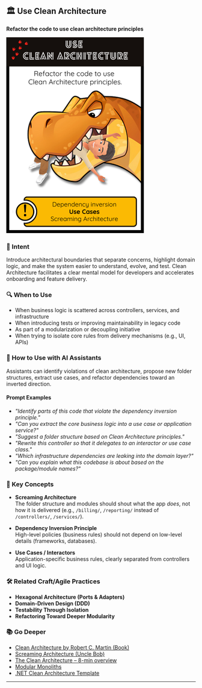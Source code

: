 ## 🏛️ Use Clean Architecture  
**Refactor the code to use clean architecture principles**

![Use Clean Architecture](img/07.use-clean-architecture.png)

### 🎯 Intent  
Introduce architectural boundaries that separate concerns, highlight domain logic, and make the system easier to understand, evolve, and test. Clean Architecture facilitates a clear mental model for developers and accelerates onboarding and feature delivery.

### 🔍 When to Use  
- When business logic is scattered across controllers, services, and infrastructure  
- When introducing tests or improving maintainability in legacy code  
- As part of a modularization or decoupling initiative  
- When trying to isolate core rules from delivery mechanisms (e.g., UI, APIs)

### 🤖 How to Use with AI Assistants  

Assistants can identify violations of clean architecture, propose new folder structures, extract use cases, and refactor dependencies toward an inverted direction.

#### Prompt Examples  
- *"Identify parts of this code that violate the dependency inversion principle."*  
- *"Can you extract the core business logic into a use case or application service?"*  
- *"Suggest a folder structure based on Clean Architecture principles."*  
- *"Rewrite this controller so that it delegates to an interactor or use case class."*  
- *"Which infrastructure dependencies are leaking into the domain layer?"*  
- *"Can you explain what this codebase is about based on the package/module names?"*

### 🧱 Key Concepts  
- **Screaming Architecture**  
  The folder structure and modules should shout what the app *does*, not how it is delivered (e.g., `/billing/`, `/reporting/` instead of `/controllers/`, `/services/`).

- **Dependency Inversion Principle**  
  High-level policies (business rules) should not depend on low-level details (frameworks, databases).

- **Use Cases / Interactors**  
  Application-specific business rules, clearly separated from controllers and UI logic.

### 🛠️ Related Craft/Agile Practices  
- **Hexagonal Architecture (Ports & Adapters)**  
- **Domain-Driven Design (DDD)**  
- **Testability Through Isolation**  
- **Refactoring Toward Deeper Modularity**

### 📚 Go Deeper  
- [Clean Architecture by Robert C. Martin (Book)](https://www.oreilly.com/library/view/clean-architecture-a/9780134494272/)  
- [Screaming Architecture (Uncle Bob)](https://blog.cleancoder.com/uncle-bob/2011/09/30/Screaming-Architecture.html)  
- [The Clean Architecture – 8-min overview](https://medium.com/@matiasfha/clean-architecture-in-8-minutes-192d948be3e3)  
- [Modular Monoliths](https://awesome-architecture.com/modular-monolith/)
- [.NET Clean Architecture Template](https://github.com/jasontaylordev/CleanArchitecture)

---